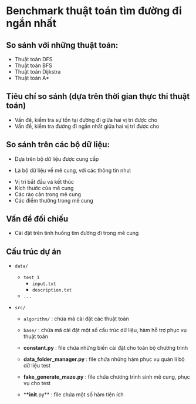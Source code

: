 # Benchmark thuật toán tìm đường đi ngắn nhất

## So sánh với những thuật toán:

- Thuật toán DFS
- Thuật toán BFS
- Thuật toán Dijkstra
- Thuật toán A\*

## Tiêu chí so sánh (dựa trên thời gian thực thi thuật toán)

- Vấn đề, kiểm tra sự tồn tại đường đi giữa hai vị trí được cho
- Vấn đề, kiểm tra đường đi ngắn nhất giữa hai vị trí được cho

## So sánh trên các bộ dữ liệu:

- Dựa trên bộ dữ liệu được cung cấp

* Là bộ dữ liệu về mê cung, với các thông tin như:

- Vị trí bắt đầu và kết thúc
- Kích thước của mê cung
- Các rào cản trong mê cung
- Các điểm thưởng trong mê cung

## Vấn đề đối chiếu

- Cài đặt trên tình huống tìm đường đi trong mê cung

## Cấu trúc dự án

- `data/`

  - `test_1`
    - `input.txt`
    - `description.txt`
  - `...`

- `src/`

  - `algorithm/` : chứa mã cài đặt các thuật toán
  - `base/` : chứa mã cài đặt một số cấu trúc dữ liệu, hàm hỗ trợ phục vụ thuật toán

  - **constant.py** : file chứa những biến cài đặt cho toàn bộ chương trình
  - **data_folder_manager.py** : file chứa những hàm phục vụ quản lí bộ dữ liệu test
  - **fake_generate_maze.py** : file chứa chương trình sinh mê cung, phục vụ cho test
  - \***\*init**.py\*\* : file chứa một số hàm tiện ích
